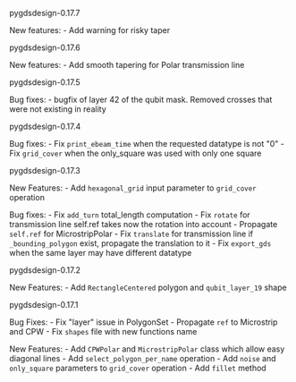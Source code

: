 pygdsdesign-0.17.7

  New features:
    - Add warning for risky taper

pygdsdesign-0.17.6

  New features:
    - Add smooth tapering for Polar transmission line

pygdsdesign-0.17.5

  Bug fixes:
    - bugfix of layer 42 of the qubit mask. Removed crosses that were not existing in reality

pygdsdesign-0.17.4

  Bug fixes:
    - Fix `print_ebeam_time` when the requested datatype is not "0"
    - Fix `grid_cover` when the only_square was used with only one square

pygdsdesign-0.17.3

  New Features:
    - Add `hexagonal_grid` input parameter to `grid_cover` operation

  Bug fixes:
    - Fix `add_turn` total_length computation
    - Fix `rotate` for transmission line
      self.ref takes now the rotation into account
    - Propagate `self.ref` for MicrostripPolar
    - Fix `translate` for transmission line
      if `_bounding_polygon` exist, propagate the translation to it
    - Fix `export_gds` when the same layer may have different datatype

pygdsdesign-0.17.2

  New Features:
    - Add `RectangleCentered` polygon and `qubit_layer_19` shape

pygdsdesign-0.17.1

  Bug Fixes:
    - Fix "layer" issue in PolygonSet
    - Propagate `ref` to Microstrip and CPW
    - Fix `shapes` file with new functions name

  New Features:
    - Add `CPWPolar` and `MicrostripPolar` class which allow easy diagonal lines
    - Add `select_polygon_per_name` operation
    - Add `noise` and `only_square` parameters to `grid_cover` operation
    - Add `fillet` method
